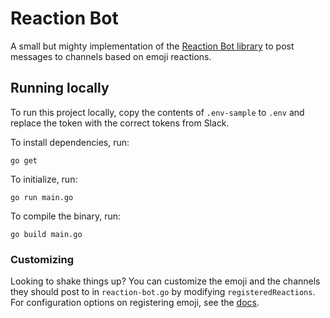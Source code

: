 # Reaction Bot

A small but mighty implementation of the [Reaction Bot library][reaction_bot_repo] to post messages to channels based on emoji reactions.

## Running locally

To run this project locally, copy the contents of `.env-sample` to `.env` and replace the token with the correct tokens from Slack.

To install dependencies, run:

```cli
go get
```

To initialize, run:

```cli
go run main.go
```

To compile the binary, run:

```cli
go build main.go
```

### Customizing

Looking to shake things up? You can customize the emoji and the channels they should post to in `reaction-bot.go` by modifying `registeredReactions`. For configuration options on registering emoji, see the [docs][reaction_bot_register_emoji].

[reaction_bot_repo]: http://github.com/jordanleven/reaction-bot
[reaction_bot_register_emoji]: https://github.com/jordanleven/reaction-bot#registering-emoji
